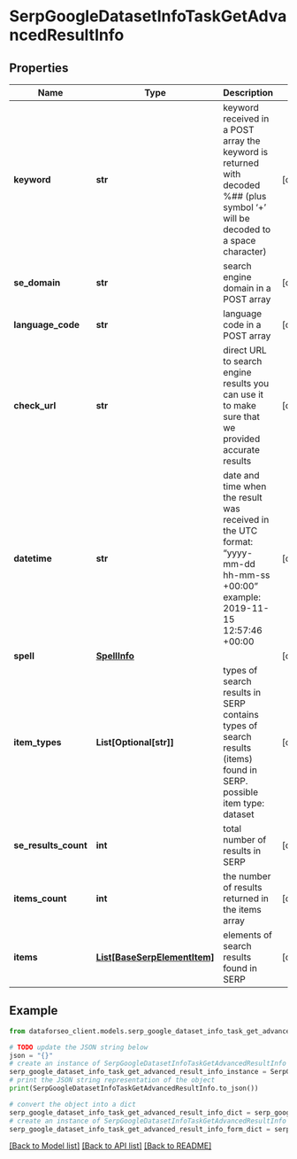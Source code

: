 # SerpGoogleDatasetInfoTaskGetAdvancedResultInfo


## Properties

Name | Type | Description | Notes
------------ | ------------- | ------------- | -------------
**keyword** | **str** | keyword received in a POST array the keyword is returned with decoded %## (plus symbol ‘+’ will be decoded to a space character) | [optional] 
**se_domain** | **str** | search engine domain in a POST array | [optional] 
**language_code** | **str** | language code in a POST array | [optional] 
**check_url** | **str** | direct URL to search engine results you can use it to make sure that we provided accurate results | [optional] 
**datetime** | **str** | date and time when the result was received in the UTC format: “yyyy-mm-dd hh-mm-ss +00:00” example: 2019-11-15 12:57:46 +00:00 | [optional] 
**spell** | [**SpellInfo**](SpellInfo.md) |  | [optional] 
**item_types** | **List[Optional[str]]** | types of search results in SERP contains types of search results (items) found in SERP. possible item type: dataset | [optional] 
**se_results_count** | **int** | total number of results in SERP | [optional] 
**items_count** | **int** | the number of results returned in the items array | [optional] 
**items** | [**List[BaseSerpElementItem]**](BaseSerpElementItem.md) | elements of search results found in SERP | [optional] 

## Example

```python
from dataforseo_client.models.serp_google_dataset_info_task_get_advanced_result_info import SerpGoogleDatasetInfoTaskGetAdvancedResultInfo

# TODO update the JSON string below
json = "{}"
# create an instance of SerpGoogleDatasetInfoTaskGetAdvancedResultInfo from a JSON string
serp_google_dataset_info_task_get_advanced_result_info_instance = SerpGoogleDatasetInfoTaskGetAdvancedResultInfo.from_json(json)
# print the JSON string representation of the object
print(SerpGoogleDatasetInfoTaskGetAdvancedResultInfo.to_json())

# convert the object into a dict
serp_google_dataset_info_task_get_advanced_result_info_dict = serp_google_dataset_info_task_get_advanced_result_info_instance.to_dict()
# create an instance of SerpGoogleDatasetInfoTaskGetAdvancedResultInfo from a dict
serp_google_dataset_info_task_get_advanced_result_info_form_dict = serp_google_dataset_info_task_get_advanced_result_info.from_dict(serp_google_dataset_info_task_get_advanced_result_info_dict)
```
[[Back to Model list]](../README.md#documentation-for-models) [[Back to API list]](../README.md#documentation-for-api-endpoints) [[Back to README]](../README.md)


